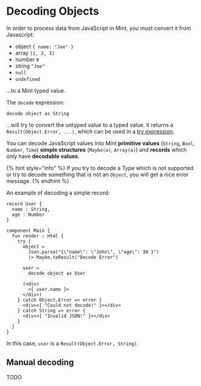 # Decoding Objects

In order to process data from JavaScript in Mint, you must convert it from Javascript:

- object `{ name: "Joe" }`
- array `[1, 2, 3]`
- number `0`
- string `"Joe"`
- `null`
- `undefined`

...to a Mint typed value.

The `decode` expression:

```text
decode object as String
```

...will try to convert the untyped value to a typed value. it returns a `Result(Object.Error, ...)`, which can be used in a [try expression](../control-expressions/try.md).

You can decode JavaScript values into Mint **primitive values** \(`String`, `Bool`, `Number`, `Time`\) **simple structures** \(`Maybe(a)`, `Array(a)`\) and **records** which only have **decodable values**.

{% hint style="info" %}
If you try to decode a Type which is not supported or try to decode something that is not an `Object`, you will get a nice error message.
{% endhint %}

An example of decoding a simple record:

```text
record User {
  name : String,
  age : Number
}

component Main {
  fun render : Html {
    try {
      object =
        Json.parse("{\"name\": \"John\", \"age\": 30 }")
        |> Maybe.toResult("Decode Error")

      user =
        decode object as User

      (<div>
        <{ user.name }>
      </div>)
    } catch Object.Error => error {
      <div><{ "Could not decode!" }></div>
    } catch String => error {
      <div><{ "Invalid JSON!" }></div>
    }
  }
}
```

In this case, `user` is a `Result(Object.Error, String)`.

## Manual decoding

TODO
